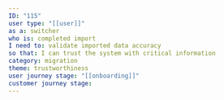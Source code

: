 ```yaml
---
ID: "115"
user type: "[[user]]"
as a: switcher
who is: completed import
I need to: validate imported data accuracy
so that: I can trust the system with critical information
category: migration
theme: trustworthiness
user journey stage: "[[onboarding]]"
customer journey stage:
---
```

